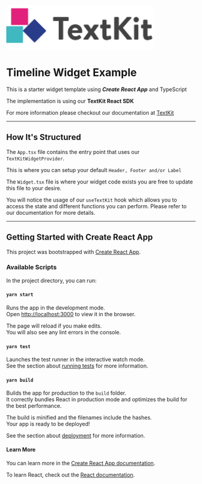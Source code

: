 <img src="src/logo.svg" height="120">

# Timeline Widget Example

This is a starter widget template using ***Create React App*** and TypeScript

The implementation is using our **TextKit React SDK**

For more information please checkout our documentation at [TextKit](https://docs.textkit.io)

---

## How It's Structured

The `App.tsx` file contains the entry point that uses our `TextKitWidgetProvider`. 

This is where you can setup your default `Header, Footer and/or Label`

The `Widget.tsx` file is where your widget code exists you are free to update this file to your desire. 

You will notice the usage of our `useTextKit` hook which allows you to access the state and different functions you can perform. Please refer to our documentation for more details.

---

## Getting Started with Create React App

This project was bootstrapped with [Create React App](https://github.com/facebook/create-react-app).

### Available Scripts

In the project directory, you can run:

#### `yarn start`

Runs the app in the development mode.\
Open [http://localhost:3000](http://localhost:3000) to view it in the browser.

The page will reload if you make edits.\
You will also see any lint errors in the console.

#### `yarn test`

Launches the test runner in the interactive watch mode.\
See the section about [running tests](https://facebook.github.io/create-react-app/docs/running-tests) for more information.

#### `yarn build`

Builds the app for production to the `build` folder.\
It correctly bundles React in production mode and optimizes the build for the best performance.

The build is minified and the filenames include the hashes.\
Your app is ready to be deployed!

See the section about [deployment](https://facebook.github.io/create-react-app/docs/deployment) for more information.

#### Learn More

You can learn more in the [Create React App documentation](https://facebook.github.io/create-react-app/docs/getting-started).

To learn React, check out the [React documentation](https://reactjs.org/).
